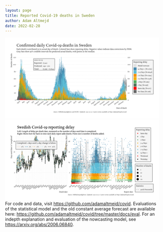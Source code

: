 ```yaml
---
layout: page
title: Reported Covid-19 deaths in Sweden
author: Adam Altmejd
date: 2022-02-28
---
```


![Graph of Swedish Covid-19 deaths with reporting delay.](deaths_lag_sweden_2022-02-28.png "Swedish Covid-19 deaths.")
![Graph of Swedish Covid-19 reporting delay in daily deaths.](lag_trend_sweden_2022-02-28.png "Trend in Swedish Covid-19 mortality reporting delay.")
For code and data, visit <https://github.com/adamaltmejd/covid>.
Evaluations of the statistical model and the old constant average forecast are available here: <https://github.com/adamaltmejd/covid/tree/master/docs/eval>.
For an indepth explanation and evaluation of the nowcasting model, see <https://arxiv.org/abs/2006.06840>.
